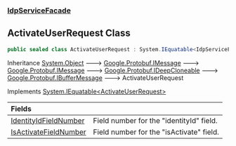 ### [IdpServiceFacade](../index.md 'IdpServiceFacade')

## ActivateUserRequest Class

```csharp
public sealed class ActivateUserRequest : System.IEquatable<IdpServiceFacade.ActivateUserRequest>
```

Inheritance [System\.Object](https://learn.microsoft.com/en-us/dotnet/api/system.object 'System\.Object') &#129106; [Google\.Protobuf\.IMessage](https://learn.microsoft.com/en-us/dotnet/api/google.protobuf.imessage 'Google\.Protobuf\.IMessage') &#129106; [Google\.Protobuf\.IMessage](https://learn.microsoft.com/en-us/dotnet/api/google.protobuf.imessage 'Google\.Protobuf\.IMessage') &#129106; [Google\.Protobuf\.IDeepCloneable](https://learn.microsoft.com/en-us/dotnet/api/google.protobuf.ideepcloneable 'Google\.Protobuf\.IDeepCloneable') &#129106; [Google\.Protobuf\.IBufferMessage](https://learn.microsoft.com/en-us/dotnet/api/google.protobuf.ibuffermessage 'Google\.Protobuf\.IBufferMessage') &#129106; ActivateUserRequest

Implements [System\.IEquatable&lt;](https://learn.microsoft.com/en-us/dotnet/api/system.iequatable-1 'System\.IEquatable\`1')[ActivateUserRequest](index.md 'IdpServiceFacade\.ActivateUserRequest')[&gt;](https://learn.microsoft.com/en-us/dotnet/api/system.iequatable-1 'System\.IEquatable\`1')

| Fields | |
| :--- | :--- |
| [IdentityIdFieldNumber](IdentityIdFieldNumber.md 'IdpServiceFacade\.ActivateUserRequest\.IdentityIdFieldNumber') | Field number for the "identityId" field\. |
| [IsActivateFieldNumber](IsActivateFieldNumber.md 'IdpServiceFacade\.ActivateUserRequest\.IsActivateFieldNumber') | Field number for the "isActivate" field\. |
